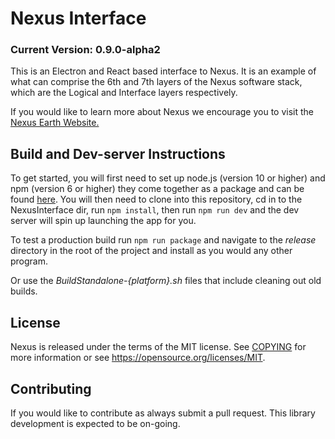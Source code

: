 # Nexus Interface

### Current Version: 0.9.0-alpha2

This is an Electron and React based interface to Nexus. It is an example of what can comprise the 6th and 7th layers of the Nexus software stack, which are the Logical and Interface layers respectively.

If you would like to learn more about Nexus we encourage you to visit the [Nexus Earth Website.](https://nexusearth.com/)

## Build and Dev-server Instructions 
To get started, you will first need to set up node.js (version 10 or higher) and npm (version 6 or higher) they come together as a package and can be found [here](https://nodejs.org). You will then need to clone into this repository, cd in to the NexusInterface dir, run `npm install`, then run `npm run dev` and the dev server will spin up launching the app for you.


To test a production build run `npm run package` and navigate to the _release_ directory in the root of the project and install as you would any other program.

Or use the _BuildStandalone-{platform}.sh_ files that include cleaning out old builds.

## License

Nexus is released under the terms of the MIT license. See [COPYING](COPYING.MD) for more
information or see https://opensource.org/licenses/MIT.

## Contributing

If you would like to contribute as always submit a pull request. This library development is expected to be on-going.
